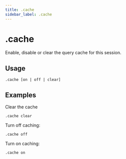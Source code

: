 ```yaml
---
title: .cache
sidebar_label: .cache
---
```



# .cache
Enable, disable or clear the query cache for this session.

## Usage
```
.cache [on | off | clear]
```

## Examples 
Clear the cache  
```
.cache clear
```

Turn off caching:
```
.cache off
```

Turn on caching:
```
.cache on
```